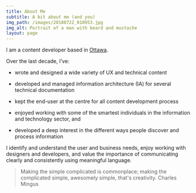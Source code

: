 ```yaml
---
title: About Me
subtitle: A bit about me (and you)
img_path: /images/20180722_010953.jpg
img_alt: Portrait of a man with beard and mustache
layout: page
---
```

I am a content developer based in [Ottawa](https://theplanetd.com/things-to-do-in-ottawa/).

Over the last decade, I’ve:

*   wrote and designed a wide variety of UX and technical content

*   developed and managed information architecture (IA) for several technical documentation

*   kept the end-user at the centre for all content development process

*   enjoyed working with some of the smartest individuals in the information and technology sector, and

*   developed a deep interest in the different ways people discover and process information

I identify and understand the user and business needs, enjoy working with designers and developers, and value the importance of communicating clearly and consistently using meaningful language.

> Making the simple complicated is commonplace; making the complicated simple, awesomely simple, that's creativity. Charles Mingus
